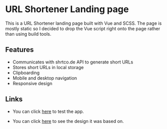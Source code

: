 # URL Shortener Landing page

This is a URL Shortener landing page built with Vue and SCSS. The page is mostly static so I decided to drop the Vue script right onto the page rather than using build tools.

## Features

- Communicates with shrtco.de API to generate short URLs
- Stores short URLs in local storage
- Clipboarding
- Mobile and desktop navigation
- Responsive design

## Links

- You can click [here](https://abojo-url-shortener.netlify.app) to test the app.

- You can click [here](https://www.frontendmentor.io/challenges/url-shortening-api-landing-page-2ce3ob-G) to see the design it was based on.
